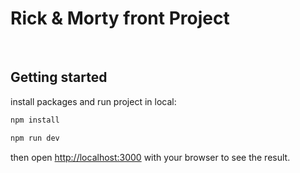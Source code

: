 # Rick & Morty front Project

<br />

## Getting started

install packages and run project in local:

```bash
npm install

npm run dev
```

then open [http://localhost:3000](http://localhost:3000) with your browser to see the result.
